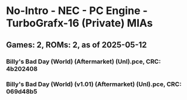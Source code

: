 # No-Intro - NEC - PC Engine - TurboGrafx-16 (Private) MIAs
## Games: 2, ROMs: 2, as of 2025-05-12

### Billy's Bad Day (World) (Aftermarket) (Unl).pce, CRC: 4b202408
### Billy's Bad Day (World) (v1.01) (Aftermarket) (Unl).pce, CRC: 069d48b5
